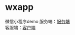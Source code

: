 # wxapp
微信小程序demo 
服务端：[服务端](https://github.com/LaoADe/wxservice)  
客服端：[客户端](https://github.com/LaoADe/wxapp)
